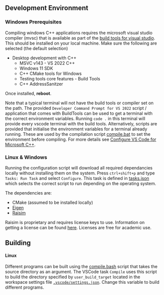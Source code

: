 ## Development Environment

### Windows Prerequisites

Compiling windows C++ applications requires the microsoft visual studio compiler
(mvsc) that is available as part of the [build tools for visual
studio](https://visualstudio.microsoft.com/visual-cpp-build-tools/).
This should be installed on your local machine. Make sure the following are
selected (the default selection)
- Desktop development with C++
    - MSVC v143 - VS 2022 C++ 
    - Windows 11 SDK
    - C++ CMake tools for Windows
    - Testing tools core features - Build Tools
    - C++ AddressSanitzer

Once installed, **reboot**.

Note that a typical terminal will not have the build tools or compiler set on
the path. The provided `Developer Command Prompt for VS 2022` script /
application that comes with BuildTools can be used to get a terminal with the
correct environment variables. Running `code .` in this terminal will provide
every vscode terminal with the build tools. Alternatively, scripts are provided
that initialise the environment variables for a terminal already running. These
are used by the compilation script [compile.bat](scripts/compile.bat) to set the
environment before compiling. For more details see [Configure VS Code for
Microsoft
C++](https://code.visualstudio.com/docs/cpp/config-msvc#_prerequisites).

### Linux & Windows

Running the configuration script will download all required dependancies locally
without installing them on the system. Press `ctrl+shift+p` and type `Tasks: Run
Task` and select `Configure`. This task is defined in
[tasks.json](.vscode/tasks.json) which selects the correct script to run
depending on the operating system.

The dependencies are:
- CMake (assumed to be installed locally)
- [Eigen](https://eigen.tuxfamily.org/index.php?title=Main_Page)
- [Raisim](https://raisim.com/)

Raisim is proprietary and requires license keys to use. Information on getting
a license can be found [here](https://raisim.com/sections/License.html).
Licenses are free for academic use.

## Building

#### Linux

Different programs can be built using the [compile.bash](scripts/compile.bash)
script that takes the source directory as an argument. The VSCode task `Compile`
uses this script to build the directory specified by `user_build_target` located
in the workspace settings file [`.vscode/settings.json`](.vscode/settings.json).
Change this variable to build different programs.
